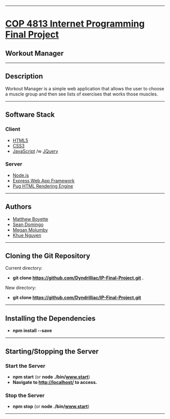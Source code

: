 *******************************************************************

# [COP 4813 Internet Programming Final Project](https://github.com/Dyndrilliac/IP-Final-Project)
## Workout Manager

*******************************************************************

## Description

Workout Manager is a simple web application that allows the user to choose a muscle group and then see lists of exercises that works those muscles.

*******************************************************************

## Software Stack

### Client

* [HTML5](https://en.wikipedia.org/wiki/HTML5)
* [CSS3](https://en.wikipedia.org/wiki/Cascading_Style_Sheets)
* [JavaScript](https://en.wikipedia.org/wiki/JavaScript) /w [JQuery](https://jquery.com/)

### Server

* [Node.js](https://nodejs.org/en/)
* [Express Web App Framework](https://expressjs.com/)
* [Pug HTML Rendering Engine](https://pugjs.org/api/getting-started.html)

*******************************************************************

## Authors

* [Matthew Boyette](https://github.com/dyndrilliac)
* [Sean Domingo](#)
* [Megan Molumby](https://github.com/meganmolumby)
* [Khue Nguyen](https://github.com/KhueNguyen10)

*******************************************************************

## Cloning the Git Repository

Current directory:

* **git clone https://github.com/Dyndrilliac/IP-Final-Project.git .**

New directory:

* **git clone https://github.com/Dyndrilliac/IP-Final-Project.git**

*******************************************************************

## Installing the Dependencies

* **npm install --save**

*******************************************************************

## Starting/Stopping the Server

### Start the Server

* **npm start** (or **node ./bin/www.start**)
* **Navigate to [http://localhost/](http://localhost/) to access.**

### Stop the Server

* **npm stop** (or **node ./bin/www.start**)

*******************************************************************
